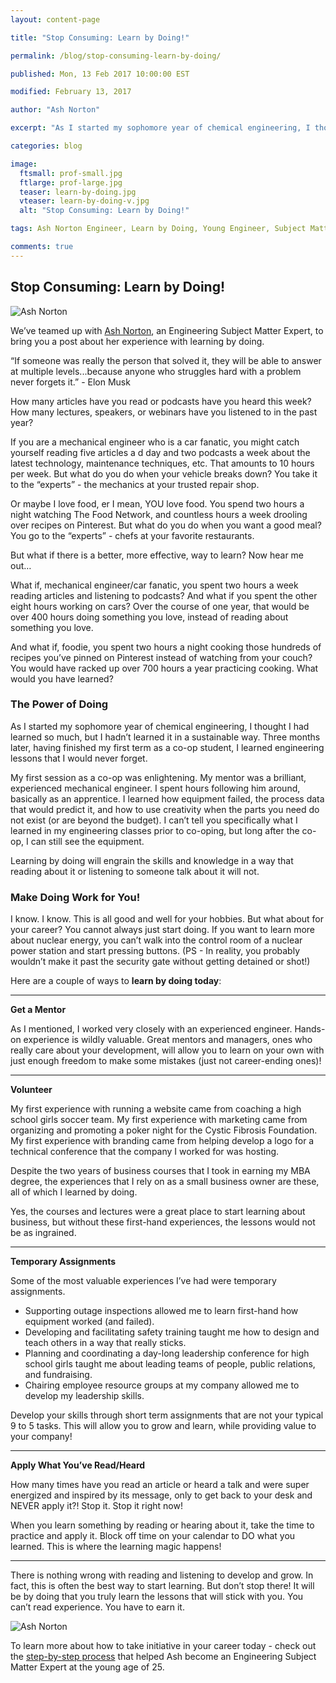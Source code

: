 ```yaml
---
layout: content-page

title: "Stop Consuming: Learn by Doing!"

permalink: /blog/stop-consuming-learn-by-doing/

published: Mon, 13 Feb 2017 10:00:00 EST

modified: February 13, 2017

author: "Ash Norton"

excerpt: "As I started my sophomore year of chemical engineering, I thought I had learned so much, but I hadn’t learned it in a sustainable way. Three months later, having finished my first term as a co-op student, I learned engineering lessons that I would never forget."

categories: blog

image:
  ftsmall: prof-small.jpg
  ftlarge: prof-large.jpg
  teaser: learn-by-doing.jpg
  vteaser: learn-by-doing-v.jpg
  alt: "Stop Consuming: Learn by Doing!"

tags: Ash Norton Engineer, Learn by Doing, Young Engineer, Subject Matter Expert

comments: true
---
```


## Stop Consuming: Learn by Doing!

<div class="row">
  <div class="col-sm-6">
    <img src="{{site.url}}/images/posts/learn-by-doing/ash-norton.jpg" class="img-responsive" alt="Ash Norton" title="Ash Norton" data-pin-nopin="true">
  </div>
  <div class="col-sm-6">
    <p>We’ve teamed up with <a href="http://www.ashnorton.com" target="_blank">Ash Norton</a>, an Engineering Subject Matter Expert, to bring you a post about her experience with learning by doing.</p>
  </div>
</div>

“If someone was really the person that solved it, they will be able to answer at multiple levels...because anyone who struggles hard with a problem never forgets it.” - Elon Musk

How many articles have you read or podcasts have you heard this week? How many lectures, speakers, or webinars have you listened to in the past year?

If you are a mechanical engineer who is a car fanatic, you might catch yourself reading five articles a d day and two podcasts a week about the latest technology, maintenance techniques, etc. That amounts to 10 hours per week. But what do you do when your vehicle breaks down? You take it to the “experts” - the mechanics at your trusted repair shop.

Or maybe I love food, er I mean, YOU love food. You spend two hours a night watching The Food Network, and countless hours a week drooling over recipes on Pinterest. But what do you do when you want a good meal? You go to the “experts” - chefs at your favorite restaurants.

But what if there is a better, more effective, way to learn? Now hear me out…

What if, mechanical engineer/car fanatic, you spent two hours a week reading articles and listening to podcasts? And what if you spent the other eight hours working on cars? Over the course of one year, that would be over 400 hours doing something you love, instead of reading about something you love.

And what if, foodie, you spent two hours a night cooking those hundreds of recipes you’ve pinned on Pinterest instead of watching from your couch? You would have racked up over 700 hours a year practicing cooking. What would you have learned?

### The Power of Doing

As I started my sophomore year of chemical engineering, I thought I had learned so much, but I hadn’t learned it in a sustainable way. Three months later, having finished my first term as a co-op student, I learned engineering lessons that I would never forget.  

My first session as a co-op was enlightening. My mentor was a brilliant, experienced mechanical engineer. I spent hours following him around, basically as an apprentice. I learned how equipment failed, the process data that would predict it, and how to use creativity when the parts you need do not exist (or are beyond the budget). I can’t tell you specifically what I learned in my engineering classes prior to co-oping, but long after the co-op, I can still see the equipment.

Learning by doing will engrain the skills and knowledge in a way that reading about it or listening to someone talk about it will not.  

### Make Doing Work for You!

I know. I know. This is all good and well for your hobbies. But what about for your career? You cannot always just start doing. If you want to learn more about nuclear energy, you can’t walk into the control room of a nuclear power station and start pressing buttons. (PS - In reality, you probably wouldn’t make it past the security gate without getting detained or shot!)

Here are a couple of ways to <b>learn by doing today</b>:

<hr class="secondary">

<p class="indent"><b>Get a Mentor</b></p>

<p class="indent">As I mentioned, I worked very closely with an experienced engineer. Hands-on experience is wildly valuable. Great mentors and managers, ones who really care about your development, will allow you to learn on your own with just enough freedom to make some mistakes (just not career-ending ones)!</p>

<hr class="secondary">

<p class="indent"><b>Volunteer</b></p>

<p class="indent">My first experience with running a website came from coaching a high school girls soccer team.  My first experience with marketing came from organizing and promoting a poker night for the Cystic Fibrosis Foundation. My first experience with branding came from helping develop a logo for a technical conference that the company I worked for was hosting.</p>

<p class="indent">Despite the two years of business courses that I took in earning my MBA degree, the experiences that I rely on as a small business owner are these, all of which I learned by doing.</p>

<p class="indent">Yes, the courses and lectures were a great place to start learning about business, but without these first-hand experiences, the lessons would not be as ingrained.</p>

<hr class="secondary">

<p class="indent"><b>Temporary Assignments</b></p>

<p class="indent">Some of the most valuable experiences I’ve had were temporary assignments.</p>

<ul>
  <li class="extra-indent">Supporting outage inspections allowed me to learn first-hand how equipment worked (and failed).</li>
  <li class="extra-indent">Developing and facilitating safety training taught me how to design and teach others in a way that really sticks.</li>
  <li class="extra-indent">Planning and coordinating a day-long leadership conference for high school girls taught me about leading teams of people, public relations, and fundraising.</li>
  <li class="extra-indent">Chairing employee resource groups at my company allowed me to develop my leadership skills.</li>
</ul>

<p class="indent">Develop your skills through short term assignments that are not your typical 9 to 5 tasks. This will allow you to grow and learn, while providing value to your company!</p>

<hr class="secondary">

<p class="indent"><b>Apply What You’ve Read/Heard</b></p>

<p class="indent">How many times have you read an article or heard a talk and were super energized and inspired by its message, only to get back to your desk and NEVER apply it?! Stop it. Stop it right now!</p>

<p class="indent">When you learn something by reading or hearing about it, take the time to practice and apply it. Block off time on your calendar to DO what you learned. This is where the learning magic happens!</p>

<hr class="secondary">

<p>There is nothing wrong with reading and listening to develop and grow. In fact, this is often the best way to start learning. But don’t stop there! It will be by doing that you truly learn the lessons that will stick with you. You can’t read experience. You have to earn it.</p>

<div class="row">
  <div class="col-sm-4">
    <img src="{{site.url}}/images/posts/learn-by-doing/ash-norton1.jpg" class="img-responsive" alt="Ash Norton" title="Ash Norton" data-pin-nopin="true">
  </div>
  <div class="col-sm-8">
    <p>To learn more about how to take initiative in your career today - check out the <a href="http://www.ashnorton.com/sme" target="_blank">step-by-step process</a> that helped Ash become an Engineering Subject Matter Expert at the young age of 25.</p>
  </div>
</div>

<br>